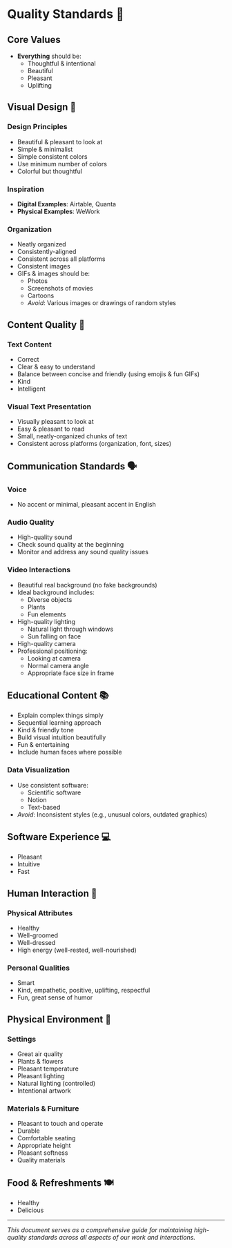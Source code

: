 # Quality Standards 🌟

## Core Values
- **Everything** should be:
  - Thoughtful & intentional
  - Beautiful
  - Pleasant
  - Uplifting

## Visual Design 🎨
### Design Principles
- Beautiful & pleasant to look at
- Simple & minimalist
- Simple consistent colors
- Use minimum number of colors
- Colorful but thoughtful

### Inspiration
- **Digital Examples**: Airtable, Quanta
- **Physical Examples**: WeWork

### Organization
- Neatly organized
- Consistently-aligned
- Consistent across all platforms
- Consistent images
- GIFs & images should be:
  - Photos
  - Screenshots of movies
  - Cartoons
  - *Avoid*: Various images or drawings of random styles

## Content Quality 📝
### Text Content
- Correct
- Clear & easy to understand
- Balance between concise and friendly (using emojis & fun GIFs)
- Kind
- Intelligent

### Visual Text Presentation
- Visually pleasant to look at
- Easy & pleasant to read
- Small, neatly-organized chunks of text
- Consistent across platforms (organization, font, sizes)

## Communication Standards 🗣️
### Voice
- No accent or minimal, pleasant accent in English

### Audio Quality
- High-quality sound
- Check sound quality at the beginning
- Monitor and address any sound quality issues

### Video Interactions
- Beautiful real background (no fake backgrounds)
- Ideal background includes:
  - Diverse objects
  - Plants
  - Fun elements
- High-quality lighting
  - Natural light through windows
  - Sun falling on face
- High-quality camera
- Professional positioning:
  - Looking at camera
  - Normal camera angle
  - Appropriate face size in frame

## Educational Content 📚
- Explain complex things simply
- Sequential learning approach
- Kind & friendly tone
- Build visual intuition beautifully
- Fun & entertaining
- Include human faces where possible

### Data Visualization
- Use consistent software:
  - Scientific software
  - Notion
  - Text-based
- *Avoid*: Inconsistent styles (e.g., unusual colors, outdated graphics)

## Software Experience 💻
- Pleasant
- Intuitive
- Fast

## Human Interaction 👥
### Physical Attributes
- Healthy
- Well-groomed
- Well-dressed
- High energy (well-rested, well-nourished)

### Personal Qualities
- Smart
- Kind, empathetic, positive, uplifting, respectful
- Fun, great sense of humor

## Physical Environment 🌿
### Settings
- Great air quality
- Plants & flowers
- Pleasant temperature
- Pleasant lighting
- Natural lighting (controlled)
- Intentional artwork

### Materials & Furniture
- Pleasant to touch and operate
- Durable
- Comfortable seating
- Appropriate height
- Pleasant softness
- Quality materials

## Food & Refreshments 🍽️
- Healthy
- Delicious

---
*This document serves as a comprehensive guide for maintaining high-quality standards across all aspects of our work and interactions.* 